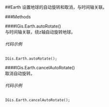 ##Earth
设置地球的自动旋转和取消，与时间轴关联。  
  
###Methods  
  
####IGis.Earth.autoRotate()  
与时间轴关联，绕z轴自动旋转地球。  
  
###### 代码示例
    IGis.Earth.autoRotate();
  
####IGis.Earth.cancelAutoRotate()  
取消自动旋转。  
  ###### 代码示例
    IGis.Earth.cancelAutoRotate();